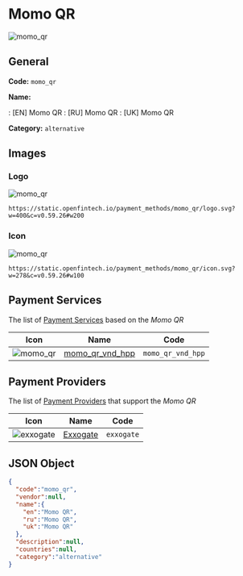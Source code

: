 
# Momo QR 
![momo_qr](https://static.openfintech.io/payment_methods/momo_qr/logo.svg?w=400&c=v0.59.26#w200)  

## General 
**Code:** `momo_qr` 
 
**Name:** 
 
:	[EN] Momo QR 
:	[RU] Momo QR 
:	[UK] Momo QR 
 
**Category:** `alternative` 
 

## Images 

### Logo 
![momo_qr](https://static.openfintech.io/payment_methods/momo_qr/logo.svg?w=400&c=v0.59.26#w200)  

```
https://static.openfintech.io/payment_methods/momo_qr/logo.svg?w=400&c=v0.59.26#w200
```  

### Icon 
![momo_qr](https://static.openfintech.io/payment_methods/momo_qr/icon.svg?w=278&c=v0.59.26#w100)  

```
https://static.openfintech.io/payment_methods/momo_qr/icon.svg?w=278&c=v0.59.26#w100
```  

## Payment Services 
 
The list of [Payment Services](/payment-services/) based on the _Momo QR_ 

|Icon|Name|Code| 
|:---:|:---:|:---:| 
|![momo_qr](https://static.openfintech.io/payment_methods/momo_qr/icon.svg?w=278&c=v0.59.26#w100) |[momo_qr_vnd_hpp](/payment-services/momo_qr_vnd_hpp/)|`momo_qr_vnd_hpp`| 
 

## Payment Providers 
 
The list of [Payment Providers](/payment-providers/) that support the _Momo QR_ 

|Icon|Name|Code| 
|:---:|:---:|:---:| 
|![exxogate](https://static.openfintech.io/payment_providers/exxogate/icon.svg?w=278&c=v0.59.26#w100) |[Exxogate](/payment-providers/exxogate/)|`exxogate`| 
 

## JSON Object 

```json
{
  "code":"momo_qr",
  "vendor":null,
  "name":{
    "en":"Momo QR",
    "ru":"Momo QR",
    "uk":"Momo QR"
  },
  "description":null,
  "countries":null,
  "category":"alternative"
}
```  
